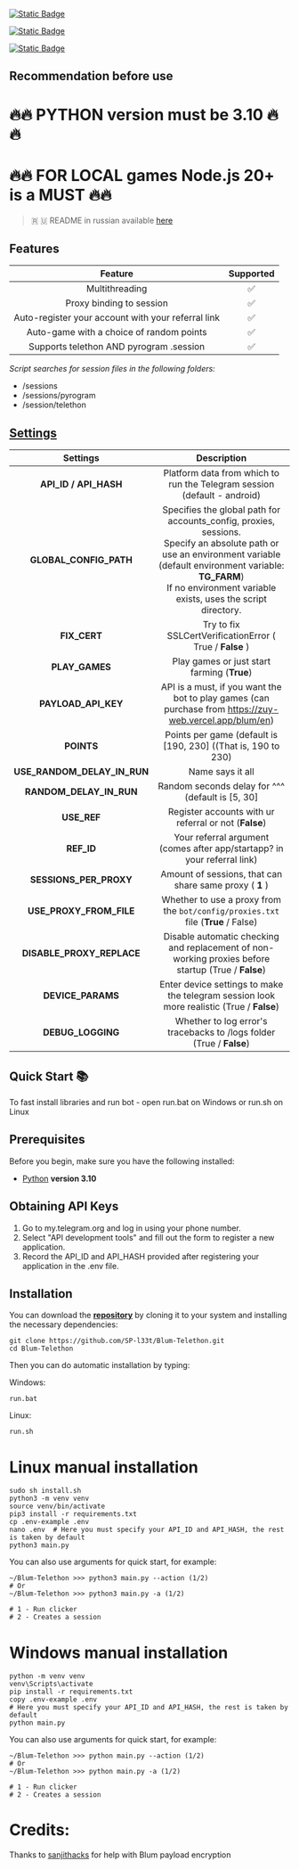 [![Static Badge](https://img.shields.io/badge/Telegram-Channel-Link?style=for-the-badge&logo=Telegram&logoColor=white&logoSize=auto&color=blue)](https://t.me/hidden_coding)

[![Static Badge](https://img.shields.io/badge/Telegram-Chat-yes?style=for-the-badge&logo=Telegram&logoColor=white&logoSize=auto&color=blue)](https://t.me/hidden_codding_chat)

[![Static Badge](https://img.shields.io/badge/Telegram-Bot%20Link-Link?style=for-the-badge&logo=Telegram&logoColor=white&logoSize=auto&color=blue)](https://t.me/blum/app?startapp=ref_WyOWiiqWa4)

## Recommendation before use

# 🔥🔥 PYTHON version must be 3.10 🔥🔥
# 🔥🔥 FOR LOCAL games Node.js 20+ is a MUST 🔥🔥

> 🇷 🇺 README in russian available [here](README-RU.md)

## Features  
|                      Feature                       | Supported |
|:--------------------------------------------------:|:---------:|
|                   Multithreading                   |     ✅     |
|              Proxy binding to session              |     ✅     |
| Auto-register your account with your referral link |     ✅     |
|      Auto-game with a choice of random points      |     ✅     |
|      Supports telethon AND pyrogram .session       |     ✅     |

_Script searches for session files in the following folders:_
* /sessions
* /sessions/pyrogram
* /session/telethon


## [Settings](https://github.com/SP-l33t/Blum-Telethon/blob/main/.env-example/)
|          Settings           |                                                                                                                  Description                                                                                                                  |
|:---------------------------:|:---------------------------------------------------------------------------------------------------------------------------------------------------------------------------------------------------------------------------------------------:|
|    **API_ID / API_HASH**    |                                                                                   Platform data from which to run the Telegram session (default - android)                                                                                    |
|   **GLOBAL_CONFIG_PATH**    | Specifies the global path for accounts_config, proxies, sessions. <br/>Specify an absolute path or use an environment variable (default environment variable: **TG_FARM**) <br/>If no environment variable exists, uses the script directory. |
|        **FIX_CERT**         |                                                                                           Try to fix  SSLCertVerificationError ( True / **False** )                                                                                           |
|       **PLAY_GAMES**        |                                                                                                  Play games or just start farming (**True**)                                                                                                  |
|     **PAYLOAD_API_KEY**     |                                                                    API is a must, if you want the bot to play games (can purchase from https://zuy-web.vercel.app/blum/en)                                                                    |
|         **POINTS**          |                                                                                         Points per game (default is [190, 230] ((That is, 190 to 230)                                                                                         |
| **USE_RANDOM_DELAY_IN_RUN** |                                                                                                               Name says it all                                                                                                                |
|   **RANDOM_DELAY_IN_RUN**   |                                                                                               Random seconds delay for ^^^ (default is [5, 30]                                                                                                |
|         **USE_REF**         |                                                                                             Register accounts with ur referral or not (**False**)                                                                                             |
|         **REF_ID**          |                                                                                   Your referral argument (comes after app/startapp? in your referral link)                                                                                    |
|   **SESSIONS_PER_PROXY**    |                                                                                            Amount of sessions, that can share same proxy ( **1** )                                                                                            |
|   **USE_PROXY_FROM_FILE**   |                                                                               Whether to use a proxy from the `bot/config/proxies.txt` file (**True** / False)                                                                                |
|  **DISABLE_PROXY_REPLACE**  |                                                                      Disable automatic checking and replacement of non-working proxies before startup (True / **False**)                                                                      |
|      **DEVICE_PARAMS**      |                                                                          Enter device settings to make the telegram session look more realistic  (True / **False**)                                                                           |
|      **DEBUG_LOGGING**      |                                                                                     Whether to log error's tracebacks to /logs folder (True / **False**)                                                                                      |

## Quick Start 📚

To fast install libraries and run bot - open run.bat on Windows or run.sh on Linux

## Prerequisites
Before you begin, make sure you have the following installed:
- [Python](https://www.python.org/downloads/) **version 3.10**

## Obtaining API Keys
1. Go to my.telegram.org and log in using your phone number.
2. Select "API development tools" and fill out the form to register a new application.
3. Record the API_ID and API_HASH provided after registering your application in the .env file.

## Installation
You can download the [**repository**](https://github.com/SP-l33t/Blum-Telethon) by cloning it to your system and installing the necessary dependencies:
```shell
git clone https://github.com/SP-l33t/Blum-Telethon.git
cd Blum-Telethon
```

Then you can do automatic installation by typing:

Windows:
```shell
run.bat
```

Linux:
```shell
run.sh
```

# Linux manual installation
```shell
sudo sh install.sh
python3 -m venv venv
source venv/bin/activate
pip3 install -r requirements.txt
cp .env-example .env
nano .env  # Here you must specify your API_ID and API_HASH, the rest is taken by default
python3 main.py
```

You can also use arguments for quick start, for example:
```shell
~/Blum-Telethon >>> python3 main.py --action (1/2)
# Or
~/Blum-Telethon >>> python3 main.py -a (1/2)

# 1 - Run clicker
# 2 - Creates a session
```

# Windows manual installation
```shell
python -m venv venv
venv\Scripts\activate
pip install -r requirements.txt
copy .env-example .env
# Here you must specify your API_ID and API_HASH, the rest is taken by default
python main.py
```

You can also use arguments for quick start, for example:
```shell
~/Blum-Telethon >>> python main.py --action (1/2)
# Or
~/Blum-Telethon >>> python main.py -a (1/2)

# 1 - Run clicker
# 2 - Creates a session
```

# Credits:
Thanks to [sanjithacks](https://github.com/sanjithacks) for help with Blum payload encryption
